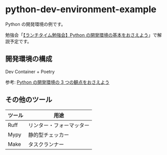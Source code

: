 # python-dev-environment-example

Python の開発環境の例です。

勉強会「[【ランチタイム勉強会】Python の開発環境の基本をおさえよう](https://studyco.connpass.com/event/309931/)」で解説予定です。

## 開発環境の構成

Dev Container + Poetry

参考: [Python の開発環境の 3 つの観点をおさえよう](https://zenn.dev/os1ma/articles/935f6e653f1052)

## その他のツール

| ツール | 用途                     |
| ------ | ------------------------ |
| Ruff   | リンター・フォーマッター |
| Mypy   | 静的型チェッカー         |
| Make   | タスクランナー           |
